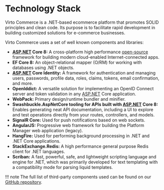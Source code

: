 ﻿# Technology Stack
Virto Commerce is a .NET-based ecommerce platform that promotes SOLID principles and clean code. Its purpose is to facilitate rapid development in building customized solutions for e-commerce businesses.

Virto Commerce uses a set of well known components and libraries:

* **[ASP.NET](http://asp.net/ "http://ASP.NET") Core 8:** A cross-platform high performance [open-source](https://github.com/dotnet/aspnetcore "https://github.com/dotnet/aspnetcore") framework for building modern cloud-enabled Internet-connected apps.
* **EF Core 8:** An object-relational mapper (O/RM) for working with databases using .NET objects.
* **[ASP.NET](http://asp.net/ "http://ASP.NET") Core Identity:** A framework for authentication and managing users, passwords, profile data, roles, claims, tokens, email confirmation, and more.
* **OpenIddict:** A versatile solution for implementing an OpenID Connect server and token validation in any [ASP.NET](http://asp.net/ "http://ASP.NET") Core application.
* **WebPack:** Primary design/runtime bundler and minifier.
* **Swashbuckle.AspNetCore tooling for APIs built with [ASP.NET](http://asp.net/ "http://ASP.NET") Core 8:** Enables generating neat API documentation, including a UI to explore and test operations directly from your routes, controllers, and models.
* **SignalR Core:** Used for push notifications based on web sockets.
* **AngularJS:** Progressive web framework for building the Platform Manager web application (legacy).
* **HangFire:** Used for performing background processing in .NET and .NET Core applications.
* **StackExchange.Redis:** A high performance general purpose Redis client for .NET languages.
* **Scriban:** A fast, powerful, safe, and lightweight scripting language and engine for .NET, which was primarily developed for text templating with a compatibility mode for parsing liquid templates.

!!! note
    The full list of third-party components used can be found on our [GitHub repository](https://github.com/VirtoCommerce/vc-platform/blob/dev/3rd-party-components.md).
